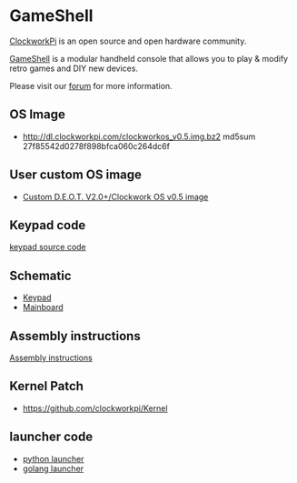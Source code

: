 # GameShell

[ClockworkPi](https://www.clockworkpi.com/) is an open source and open hardware community. 

[GameShell](https://www.clockworkpi.com/) is a modular handheld console that allows you to play & modify retro games and DIY new devices.

Please visit our [forum](https://forum.clockworkpi.com/) for more information.


## OS Image

* http://dl.clockworkpi.com/clockworkos_v0.5.img.bz2
md5sum 27f85542d0278f898bfca060c264dc6f

## User custom OS image

* [Custom D.E.O.T. V2.0+/Clockwork OS v0.5 image](https://forum.clockworkpi.com/t/custom-d-e-o-t-v2-0-clockwork-os-v0-5-image-with-customised-deot-interface-kernel-5-7-optional-1400mhz-oc-debian-10-buster-retroarch-1-9-0-mupen64-plus-more-current-build-200903/5088)


## Keypad code

[keypad source code](https://github.com/clockworkpi/Keypad.git)

## Schematic

* [Keypad](https://github.com/clockworkpi/GameShellDocs/blob/master/clockwork_Keypad_Schematic.pdf)
* [Mainboard](https://github.com/clockworkpi/GameShellDocs/blob/master/clockwork_Mainboard_Schematic.pdf)

## Assembly instructions

[Assembly instructions](https://github.com/clockworkpi/GameShellDocs/blob/master/clockwork_GameShell_Assembly_Guide.pdf)



## Kernel Patch
* https://github.com/clockworkpi/Kernel


## launcher code

* [python launcher](https://github.com/clockworkpi/launcher.git)
* [golang launcher](https://github.com/clockworkpi/LauncherGoDev.git)



